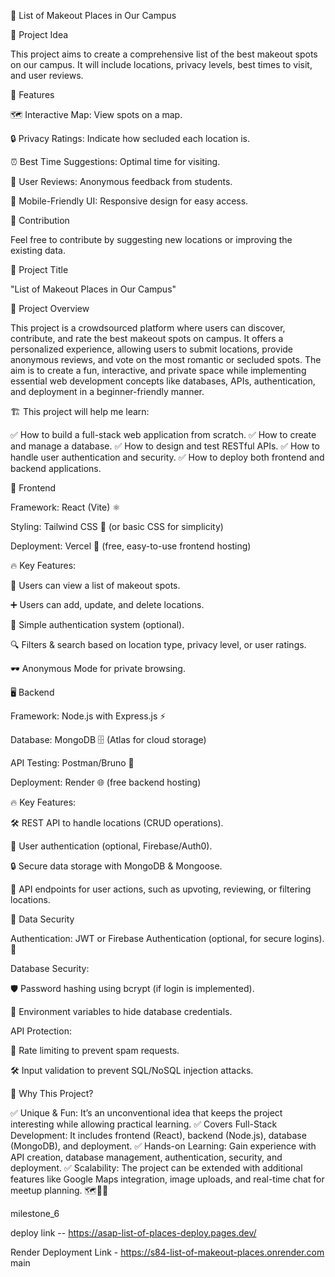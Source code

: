 📍 List of Makeout Places in Our Campus

🎯 Project Idea

This project aims to create a comprehensive list of the best makeout spots on our campus. It will include locations, privacy levels, best times to visit, and user reviews.

🚀 Features

🗺 Interactive Map: View spots on a map.

🔒 Privacy Ratings: Indicate how secluded each location is.

⏰ Best Time Suggestions: Optimal time for visiting.

📝 User Reviews: Anonymous feedback from students.

📱 Mobile-Friendly UI: Responsive design for easy access.

🤝 Contribution

Feel free to contribute by suggesting new locations or improving the existing data.

📌 Project Title

"List of Makeout Places in Our Campus"

📜 Project Overview

This project is a crowdsourced platform where users can discover, contribute, and rate the best makeout spots on campus. It offers a personalized experience, allowing users to submit locations, provide anonymous reviews, and vote on the most romantic or secluded spots. The aim is to create a fun, interactive, and private space while implementing essential web development concepts like databases, APIs, authentication, and deployment in a beginner-friendly manner.

🏗 This project will help me learn:

✅ How to build a full-stack web application from scratch.
✅ How to create and manage a database.
✅ How to design and test RESTful APIs.
✅ How to handle user authentication and security.
✅ How to deploy both frontend and backend applications.

🎨 Frontend

Framework: React (Vite) ⚛️

Styling: Tailwind CSS 🎨 (or basic CSS for simplicity)

Deployment: Vercel 🚀 (free, easy-to-use frontend hosting)

🔥 Key Features:

📌 Users can view a list of makeout spots.

➕ Users can add, update, and delete locations.

🔐 Simple authentication system (optional).

🔍 Filters & search based on location type, privacy level, or user ratings.

🕶 Anonymous Mode for private browsing.

🖥 Backend

Framework: Node.js with Express.js ⚡

Database: MongoDB 🗄 (Atlas for cloud storage)

API Testing: Postman/Bruno 🧪

Deployment: Render 🌐 (free backend hosting)

🔥 Key Features:

🛠 REST API to handle locations (CRUD operations).

🔑 User authentication (optional, Firebase/Auth0).

🔒 Secure data storage with MongoDB & Mongoose.

📡 API endpoints for user actions, such as upvoting, reviewing, or filtering locations.

🔐 Data Security

Authentication: JWT or Firebase Authentication (optional, for secure logins). 🔑

Database Security:

🛡 Password hashing using bcrypt (if login is implemented).

🤫 Environment variables to hide database credentials.

API Protection:

🚫 Rate limiting to prevent spam requests.

🛠 Input validation to prevent SQL/NoSQL injection attacks.

🤩 Why This Project?

✅ Unique & Fun: It’s an unconventional idea that keeps the project interesting while allowing practical learning.
✅ Covers Full-Stack Development: It includes frontend (React), backend (Node.js), database (MongoDB), and deployment.
✅ Hands-on Learning: Gain experience with API creation, database management, authentication, security, and deployment.
✅ Scalability: The project can be extended with additional features like Google Maps integration, image uploads, and real-time chat for meetup planning. 🗺📸💬

milestone_6

deploy link -- https://asap-list-of-places-deploy.pages.dev/

Render Deployment Link - https://s84-list-of-makeout-places.onrender.com
main
